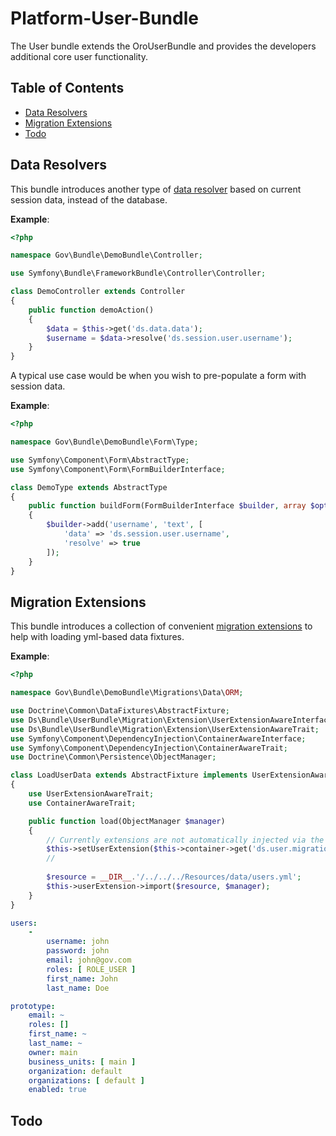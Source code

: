 # Platform-User-Bundle

The User bundle extends the OroUserBundle and provides the developers additional core user functionality. 

## Table of Contents

- [Data Resolvers](#data-resolvers)
- [Migration Extensions](#migration-extensions)
- [Todo](#todo)

## Data Resolvers

This bundle introduces another type of [data resolver](https://github.com/DigitalState/Platform-Data-Bundle) based on current session data, instead of the database.

**Example**:

```php
<?php

namespace Gov\Bundle\DemoBundle\Controller;

use Symfony\Bundle\FrameworkBundle\Controller\Controller;

class DemoController extends Controller
{
    public function demoAction()
    {
        $data = $this->get('ds.data.data');
        $username = $data->resolve('ds.session.user.username');
    }
}
```

A typical use case would be when you wish to pre-populate a form with session data.

**Example**:

```php
<?php

namespace Gov\Bundle\DemoBundle\Form\Type;

use Symfony\Component\Form\AbstractType;
use Symfony\Component\Form\FormBuilderInterface;

class DemoType extends AbstractType
{
    public function buildForm(FormBuilderInterface $builder, array $options)
    {
        $builder->add('username', 'text', [
            'data' => 'ds.session.user.username',
            'resolve' => true
        ]);
    }
}
```

## Migration Extensions

This bundle introduces a collection of convenient [migration extensions](Migration/Extension) to help with loading yml-based data fixtures.

**Example**:

```php
<?php

namespace Gov\Bundle\DemoBundle\Migrations\Data\ORM;

use Doctrine\Common\DataFixtures\AbstractFixture;
use Ds\Bundle\UserBundle\Migration\Extension\UserExtensionAwareInterface;
use Ds\Bundle\UserBundle\Migration\Extension\UserExtensionAwareTrait;
use Symfony\Component\DependencyInjection\ContainerAwareInterface;
use Symfony\Component\DependencyInjection\ContainerAwareTrait;
use Doctrine\Common\Persistence\ObjectManager;

class LoadUserData extends AbstractFixture implements UserExtensionAwareInterface, ContainerAwareInterface
{
    use UserExtensionAwareTrait;
    use ContainerAwareTrait;

    public function load(ObjectManager $manager)
    {
        // Currently extensions are not automatically injected via the *AwareInterface.
        $this->setUserExtension($this->container->get('ds.user.migration.extension.user'));
        //
        
        $resource = __DIR__.'/../../../Resources/data/users.yml';
        $this->userExtension->import($resource, $manager);
    }
}
```

```yml
users:
    -
        username: john
        password: john
        email: john@gov.com
        roles: [ ROLE_USER ]
        first_name: John
        last_name: Doe

prototype:
    email: ~
    roles: []
    first_name: ~
    last_name: ~
    owner: main
    business_units: [ main ]
    organization: default
    organizations: [ default ]
    enabled: true
```

## Todo
